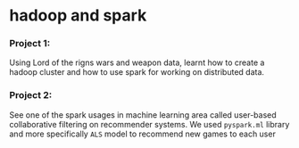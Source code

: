 # hadoop and spark

### Project 1:
   Using Lord of the rigns wars and weapon data, learnt how to create a hadoop cluster and how to use spark for working on distributed data.
### Project 2:
  See one of the spark usages in machine learning area called user-based collaborative filtering on recommender systems. We used ``pyspark.ml`` library and more specifically ``ALS`` model to recommend new games to each user
